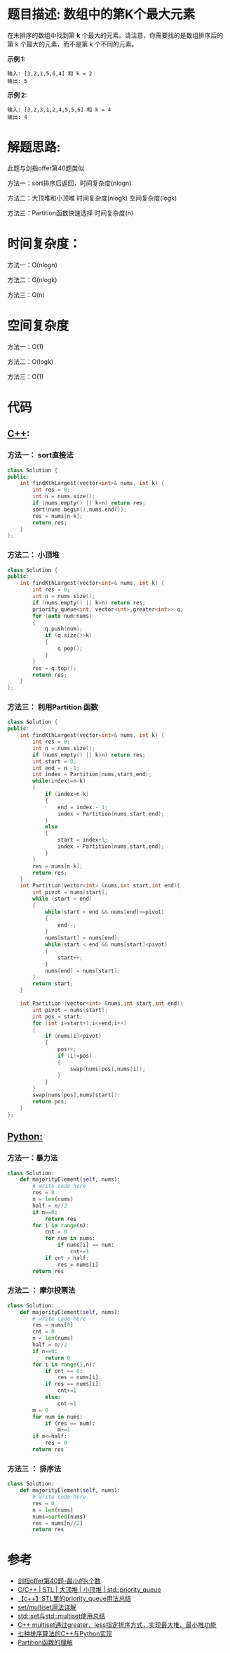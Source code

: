 # 题目描述:  数组中的第K个最大元素

在未排序的数组中找到第 **k** 个最大的元素。请注意，你需要找的是数组排序后的第 k 个最大的元素，而不是第 k 个不同的元素。

**示例 1:**
```
输入: [3,2,1,5,6,4] 和 k = 2
输出: 5
```

**示例 2:**
```
输入: [3,2,3,1,2,4,5,5,6] 和 k = 4
输出: 4
```

  
# 解题思路:
此题与剑指offer第40题类似

方法一：sort排序后返回，时间复杂度(nlogn)

方法二：大顶堆和小顶堆 时间复杂度(nlogk) 空间复杂度(logk)

方法三：Partition函数快速选择  时间复杂度(n)

 
# 时间复杂度：
  方法一：O(nlogn) 
  
  方法二：O(nlogk)
  
  方法三：O(n)

# 空间复杂度
方法一：O(1)

方法二：O(logk)

方法三：O(1)
# 代码

## [C++](./Kth-Largest-Element-In-An-Array.cpp):

###  方法一： sort直接法
```c++
class Solution {
public:
    int findKthLargest(vector<int>& nums, int k) {
        int res = 0;
        int n = nums.size();
        if (nums.empty() || k>n) return res;
        sort(nums.begin(),nums.end());
        res = nums[n-k];
        return res;        
    }
};
```

###  方法二： 小顶堆
```c++
class Solution {
public:
    int findKthLargest(vector<int>& nums, int k) {
        int res = 0;
        int n = nums.size();
        if (nums.empty() || k>n) return res;
        priority_queue<int, vector<int>,greater<int>> q;
        for (auto num:nums)
        {
            q.push(num);
            if (q.size()>k)
            {
                q.pop();
            }
        }
        res = q.top();
        return res;        
    }
};
```

###  方法三： 利用Partition 函数
```c++
class Solution {
public:
    int findKthLargest(vector<int>& nums, int k) {
        int res = 0;
        int n = nums.size();
        if (nums.empty() || k>n) return res;
        int start = 0;
        int end = n -1;
        int index = Partition(nums,start,end);
        while(index!=n-k)
        {
            if (index>n-k)
            {
                end = index - 1;
                index = Partition(nums,start,end);
            }
            else
            {
                start = index+1;
                index = Partition(nums,start,end);
            }
        }
        res = nums[n-k];
        return res;        
    }
    int Partition(vector<int> &nums,int start,int end){
        int pivot = nums[start];
        while (start < end)
        {
            while(start < end && nums[end]>=pivot)
            {
                end--;
            }
            nums[start] = nums[end];
            while(start < end && nums[start]<pivot)
            {
                start++;
            }
            nums[end] = nums[start];
        }
        return start;
    }
    
    int Partition (vector<int> &nums,int start,int end){
        int pivot = nums[start];
        int pos = start;
        for (int i=start+1;i<=end;i++)
        {
            if (nums[i]<pivot)
            {
                pos++;
                if (i!=pos)
                {
                    swap(nums[pos],nums[i]);
                }
            }
        }
        swap(nums[pos],nums[start]);
        return pos;
    }
};
```


## [Python:](https://github.com/bryceustc/LeetCode_Note/blob/master/python/Kth-Largest-Element-In-An-Array/Kth-Largest-Element-In-An-Array.py)
###  方法一：暴力法
```python
class Solution:
    def majorityElement(self, nums):
        # write code here
        res = 0
        n = len(nums)
        half = n//2
        if n==0:
            return res
        for i in range(n):
            cnt = 0
            for num in nums:
                if nums[i] == num:
                    cnt+=1
            if cnt > half:
                res = nums[i]
        return res
```
### 方法二 ： 摩尔投票法
```python
class Solution:
    def majorityElement(self, nums):
        # write code here
        res = nums[0]
        cnt = 0
        n = len(nums)
        half = n//2
        if n==0:
            return 0
        for i in range(1,n):
            if cnt == 0:
                res = nums[i]
            if res == nums[i]:
                cnt+=1
            else:
                cnt-=1
        m = 0
        for num in nums:
            if (res == num):
                m+=1
        if m<=half:
            res = 0
        return res
```

### 方法三 ： 排序法
```python
class Solution:
    def majorityElement(self, nums):
        # write code here
        res = 0
        n = len(nums)
        nums=sorted(nums)
        res = nums[n//2]
        return res
```



# 参考
  - [剑指offer第40题-最小的k个数](https://github.com/bryceustc/CodingInterviews/blob/master/KLeastNumbers/README.md)
  - [C/C++ | STL | 大顶堆 | 小顶堆 | std::priority_queue](https://blog.csdn.net/stone_fall/article/details/89010656) 
  - [【c++】STL里的priority_queue用法总结](https://blog.csdn.net/xiaoquantouer/article/details/52015928) 
  - [set/multiset用法详解](https://blog.csdn.net/longshengguoji/article/details/8546286) 
  - [std::set与std::multiset使用总结](https://blog.csdn.net/CV_Jason/article/details/83048406) 
  - [C++ multiset通过greater、less指定排序方式，实现最大堆、最小堆功能](https://www.cnblogs.com/ficow/p/10045777.html) 
  - [七种排序算法的C++与Python实现]()
  - [Partition函数的理解](https://github.com/bryceustc/CodingInterviews/blob/master/KLeastNumbers/Partition%E5%87%BD%E6%95%B0.md)


